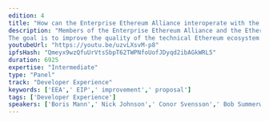 ```yaml
---
edition: 4
title: "How can the Enterprise Ethereum Alliance interoperate with the public Ethereum chain EIP process?"
description: "Members of the Enterprise Ethereum Alliance and the Ethereum core Ethereum Improvement Proposal (EIP) process will have a facilitated breakout session discussion on how to interoperate, learn from each other. The EIP process builds on large scale public open source collaboration, also inspired for historical reasons by the Bitcoin BIP process. Which in turn borrows from Python PEPs, XMPP XEPs, and so on. The EEA has a more formal technical steering committee process for its corporate members.
The goal is to improve the quality of the technical Ethereum ecosystem overall, and understand how private chain, enterprise use cases can interoperate with public chain EIP processes."
youtubeUrl: "https://youtu.be/uzvLXsvM-p8"
ipfsHash: "Qmeyx9wzQfuUrVtsSbpT62TWPNfoUofJDyqd2ibAGkWRL5"
duration: 6925
expertise: "Intermediate"
type: "Panel"
track: "Developer Experience"
keywords: ['EEA',' EIP',' improvement',' proposal']
tags: ['Developer Experience']
speakers: ['Boris Mann',' Nick Johnson',' Conor Svensson',' Bob Summerwill',' Jamie Pitts',' Charles Nevile',' Alessandro Voto']
---
```

